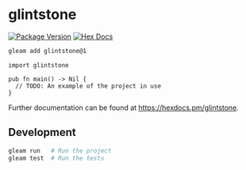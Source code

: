 # glintstone

[![Package Version](https://img.shields.io/hexpm/v/glintstone)](https://hex.pm/packages/glintstone)
[![Hex Docs](https://img.shields.io/badge/hex-docs-ffaff3)](https://hexdocs.pm/glintstone/)

```sh
gleam add glintstone@1
```
```gleam
import glintstone

pub fn main() -> Nil {
  // TODO: An example of the project in use
}
```

Further documentation can be found at <https://hexdocs.pm/glintstone>.

## Development

```sh
gleam run   # Run the project
gleam test  # Run the tests
```
